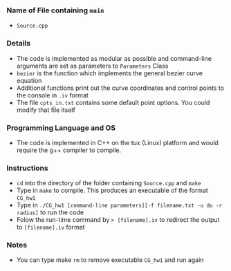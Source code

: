 ### Name of File containing `main` 
* `Source.cpp`

### Details
* The code is implemented as modular as possible and command-line arguments are set as parameters to `Parameters` Class
* `bezier` is the function which implements the general bezier curve equation
* Additional functions print out the curve coordinates and control points to the console in `.iv` format
* The file `cpts_in.txt` contains some default point options. You could modify that file itself

### Programming Language and OS
* The code is implemented in C++ on the tux (Linux) platform and would require the g++ compiler to compile.

### Instructions 
* `cd` into the directory of the folder containing `Source.cpp` and `make`
* Type in `make` to compile. This produces an executable of the format `CG_hw1`
* Type in `./CG_hw1 [command-line parameters][-f filename.txt -u du -r radius]` to run the code
* Folow the run-time command by `> [filename].iv` to redirect the output to `[filename].iv` format

### Notes
* You can type make `rm` to remove executable `CG_hw1` and run again
